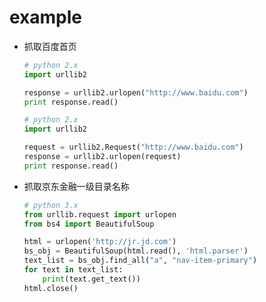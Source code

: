 # example
- 抓取百度首页
    ``` python
    # python 2.x
    import urllib2

    response = urllib2.urlopen("http://www.baidu.com")
    print response.read()
    ```

    ``` python
    # python 2.x
    import urllib2

    request = urllib2.Request("http://www.baidu.com")
    response = urllib2.urlopen(request)
    print response.read()
    ```

- 抓取京东金融一级目录名称
    ``` python
    # python 3.x
    from urllib.request import urlopen
    from bs4 import BeautifulSoup

    html = urlopen('http://jr.jd.com')
    bs_obj = BeautifulSoup(html.read(), 'html.parser')
    text_list = bs_obj.find_all("a", "nav-item-primary")
    for text in text_list:
        print(text.get_text())
    html.close()
    ```
